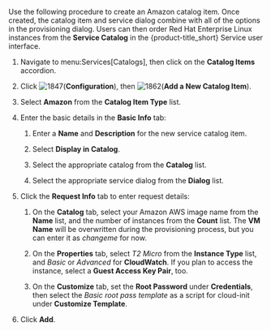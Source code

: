 Use the following procedure to create an Amazon catalog item. Once
created, the catalog item and service dialog combine with all of the
options in the provisioning dialog. Users can then order Red Hat
Enterprise Linux instances from the **Service Catalog** in the
{product-title\_short} Service user interface.

1.  Navigate to menu:Services\[Catalogs\], then click on the **Catalog
    Items** accordion.

2.  Click ![1847](1847.png)(**Configuration**), then
    ![1862](1862.png)(**Add a New Catalog Item**).

3.  Select **Amazon** from the **Catalog Item Type** list.

4.  Enter the basic details in the **Basic Info** tab:
    
    1.  Enter a **Name** and **Description** for the new service catalog
        item.
    
    2.  Select **Display in Catalog**.
    
    3.  Select the appropriate catalog from the **Catalog** list.
    
    4.  Select the appropriate service dialog from the **Dialog** list.

5.  Click the **Request Info** tab to enter request details:
    
    1.  On the **Catalog** tab, select your Amazon AWS image name from
        the **Name** list, and the number of instances from the
        **Count** list. The **VM Name** will be overwritten during the
        provisioning process, but you can enter it as *changeme* for
        now.
    
    2.  On the **Properties** tab, select *T2 Micro* from the **Instance
        Type** list, and *Basic* or *Advanced* for **CloudWatch**. If
        you plan to access the instance, select a **Guest Access Key
        Pair**, too.
    
    3.  On the **Customize** tab, set the **Root Password** under
        **Credentials**, then select the *Basic root pass template* as a
        script for cloud-init under **Customize Template**.

6.  Click **Add**.
